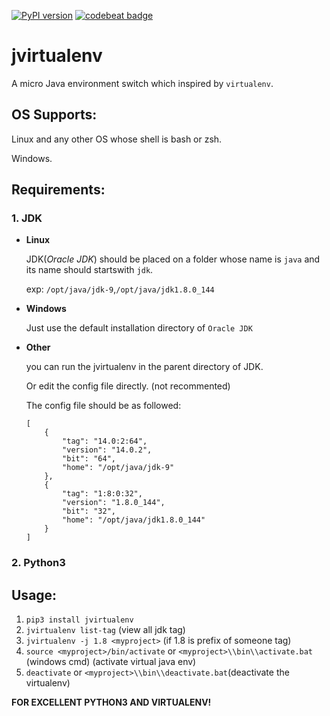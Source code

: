 [![PyPI version](https://badge.fury.io/py/jvirtualenv.svg)](https://badge.fury.io/py/jvirtualenv)
[![codebeat badge](https://codebeat.co/badges/7bd988f9-7f2c-4701-951e-92dfe16be5ab)](https://codebeat.co/projects/github-com-minghu6-jvirtualenv-master)
# jvirtualenv
A micro Java environment switch which inspired by `virtualenv`.

## OS Supports:
Linux and any other OS whose shell is bash or zsh.

Windows.

## Requirements:
### 1. JDK
* **Linux**

    JDK(*Oracle JDK*) should be placed on a folder whose name is `java`
    and its name should startswith `jdk`.

    exp: `/opt/java/jdk-9`,`/opt/java/jdk1.8.0_144`

* **Windows**

    Just use the default installation directory of `Oracle JDK`

* **Other**

    you can run the jvirtualenv in the parent directory of JDK.

    Or edit the config file directly. (not recommented)

    The config file should be as followed:
    ```
    [
        {
            "tag": "14.0:2:64",
            "version": "14.0.2",
            "bit": "64",
            "home": "/opt/java/jdk-9"
        },
        {
            "tag": "1:8:0:32",
            "version": "1.8.0_144",
            "bit": "32",
            "home": "/opt/java/jdk1.8.0_144"
        }
   ]

    ```

### 2. Python3

## Usage:

1. `pip3 install jvirtualenv`
2. `jvirtualenv list-tag` (view all jdk tag)
3. `jvirtualenv -j 1.8 <myproject>` (if 1.8 is prefix of someone tag)
4. `source <myproject>/bin/activate` or `<myproject>\\bin\\activate.bat` (windows cmd) (activate virtual java env)
5. `deactivate` or `<myproject>\\bin\\deactivate.bat`(deactivate the virtualenv)


**FOR EXCELLENT PYTHON3 AND VIRTUALENV!**


